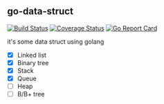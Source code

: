 ## go-data-struct
[![Build Status](https://travis-ci.org/HaoKunT/go-data-struct.svg?branch=master)](https://travis-ci.org/HaoKunT/go-data-struct)  [![Coverage Status](https://coveralls.io/repos/github/HaoKunT/go-data-struct/badge.svg?branch=master)](https://coveralls.io/github/HaoKunT/go-data-struct?branch=master)  [![Go Report Card](https://goreportcard.com/badge/github.com/haokunt/go-data-struct)](https://goreportcard.com/report/github.com/haokunt/go-data-struct)

it's some data struct using golang

- [x] Linked list
- [x] Binary tree
- [x] Stack
- [x] Queue
- [ ] Heap
- [ ] B/B+ tree